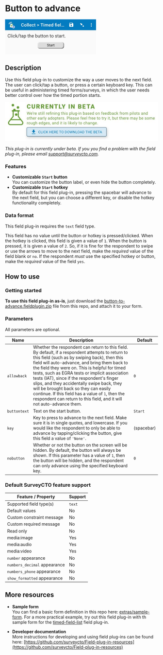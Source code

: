 # Button to advance

<img src="extras/readme-images/button-to-advance.jpg" alt="Button-to-advance" width="300px"/>

## Description

Use this field plug-in to customize the way a user moves to the next field. The user can click/tap a button, or press a certain keyboard key. This can be useful in administering timed forms/surveys, in which the user needs better control over how the timed portion starts.

[![Beta](extras/readme-images/beta-release-download.jpg)](https://github.com/surveycto/button-to-advance/raw/master/button-to-advance.fieldplugin.zip)

*This plug-in is currently under beta. If you you find a problem with the field plug-in, please email support@surveycto.com.*

### Features

* **Customizable `Start` button**  
  You can customize the button label, or even hide the button completely.
* **Customizable `Start` hotkey**  
  By default for this field plug-in, pressing the spacebar will advance to the next field, but you can choose a different key, or disable the hotkey functionality completely.

### Data format

This field plug-in requires the `text` field type.

This field has no value until the button or hotkey is pressed/clicked. When the hotkey is clicked, this field is given a value of `1`. When the button is pressed, it is given a value of `2`. So, if it is fine for the respondent to swipe or use the arrows to move to the next field, make the *required* value of the field blank or `no`. If the respondent *must* use the specified hotkey or button, make the *required* value of the field `yes`.

## How to use

### Getting started

**To use this field plug-in as-is**, just download the [button-to-advance.fieldplugin.zip](https://github.com/surveycto/button-to-advance/raw/master/button-to-advance.fieldplugin.zip) file from this repo, and attach it to your form.

### Parameters

All parameters are optional.

|Name|Description|Default|
|---|---|---|
|`allowback`|Whether the respondent can return to this field. By default, if a respondent attempts to return to this field (such as by swiping back), then this field will auto-advance, and bring them back to the field they were on. This is helpful for timed tests, such as EGRA tests or implicit association tests (IAT), since if the respondent's finger slips, and they accidentally swipe back, they will be brought back so they can easily continue. If this field has a value of `1`, then the respondent can return to this field, and it will not auto-advance them.|`0`|
|`buttontext`|Text on the start button.|`Start`|
|`key`|Key to press to advance to the next field. Make sure it is in single quotes, and lowercase. If you would like the respondent to only be able to advance by tapping/clicking the button, give this field a value of `'None'`.|(spacebar)|
|`nobutton`|Whether or not the button on the screen will be hidden. By default, the button will always be shown. If this parameter has a value of `1`, then the button will be hidden, and the respondent can only advance using the specified keyboard key.|`0`|

### Default SurveyCTO feature support

| Feature / Property | Support |
| --- | --- |
| Supported field type(s) | `text`|
| Default values | No |
| Custom constraint message | No |
| Custom required message | No |
| Read only | No |
| media:image | Yes |
| media:audio | Yes |
| media:video | Yes |
| `number` appearance | No |
| `numbers_decimal` appearance | No |
| `numbers_phone` appearance | No |
| `show_formatted` appearance | No |

## More resources

* **Sample form**  
You can find a basic form definition in this repo here: [extras/sample-form](extras/sample-form). For a more practical example, try out this field plug-in with th sample form for the [timed-field-list](https://github.com/surveycto/timed-field-list) field plug-in.

* **Developer documentation**  
More instructions for developing and using field plug-ins can be found here: [https://github.com/surveycto/Field-plug-in-resources](https://github.com/surveycto/Field-plug-in-resources)
